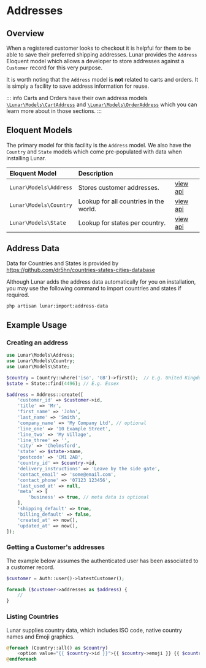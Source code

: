 # Addresses

## Overview

When a registered customer looks to checkout it is helpful for them to be able to save their preferred shipping 
addresses. Lunar provides the `Address` Eloquent model which allows a developer to store addresses against a `Customer`
record for this very purpose.

It is worth noting that the `Address` model is **not** related to carts and orders. It is simply a facility to save address
information for reuse.

::: info
Carts and Orders have their own address models [`\Lunar\Models\CartAddress`](carts.html) and 
[`\Lunar\Models\OrderAddress`](orders.html) which you can learn more about in those sections.
:::

## Eloquent Models

The primary model for this facility is the `Address` model. We also have the `Country` and 
`State` models which come pre-populated with data when installing Lunar.

| Eloquent Model         | Description                            |                                                                                          |
|:-----------------------|:---------------------------------------|:-----------------------------------------------------------------------------------------|
| `Lunar\Models\Address` | Stores customer addresses.             |[view api](https://lunar-api-docs.staging-03.neondigital.co.uk/Lunar/Models/Address.html)|
| `Lunar\Models\Country` | Lookup for all countries in the world. |[view api](https://lunar-api-docs.staging-03.neondigital.co.uk/Lunar/Models/Country.html)|
| `Lunar\Models\State`   | Lookup for states per country.         |[view api](https://lunar-api-docs.staging-03.neondigital.co.uk/Lunar/Models/State.html)  |

## Address Data

Data for Countries and States is provided by https://github.com/dr5hn/countries-states-cities-database

Although Lunar adds the address data automatically for you on installation, you may use the following command to import 
countries and states if required.

```sh
php artisan lunar:import:address-data
```
## Example Usage

### Creating an address

```php
use Lunar\Models\Address;
use Lunar\Models\Country;
use Lunar\Models\State;

$country = Country::where('iso', 'GB')->first();  // E.g. United Kingdom
$state = State::find(4496); // E.g. Essex

$address = Address::create([
    'customer_id' => $customer->id,
    'title' => 'Mr',
    'first_name' => 'John',
    'last_name' => 'Smith',
    'company_name' => 'My Company Ltd', // optional
    'line_one' => '10 Example Street',
    'line_two' => 'My Village',
    'line_three' => '',
    'city' => 'Chelmsford',
    'state' => $state->name,
    'postcode' => 'CM1 2AB',
    'country_id' => $country->id,
    'delivery_instructions' => 'Leave by the side gate',
    'contact_email' => 'some@email.com',
    'contact_phone' => '07123 123456',
    'last_used_at' => null,
    'meta' => [
        'business' => true, // meta data is optional
    ],
    'shipping_default' => true,
    'billing_default' => false,
    'created_at' => now(),
    'updated_at' => now(),
]);
```

### Getting a Customer's addresses

The example below assumes the authenticated user has been associated to a customer record.

```php
$customer = Auth::user()->latestCustomer();

foreach ($customer->addresses as $address) {
    // 
}
```

### Listing Countries

Lunar supplies country data, which includes ISO code, native country names and Emoji graphics.

```php
@foreach (Country::all() as $country)
    <option value="{{ $country->id }}">{{ $country->emoji }} {{ $country->native }}</option>
@endforeach
```
